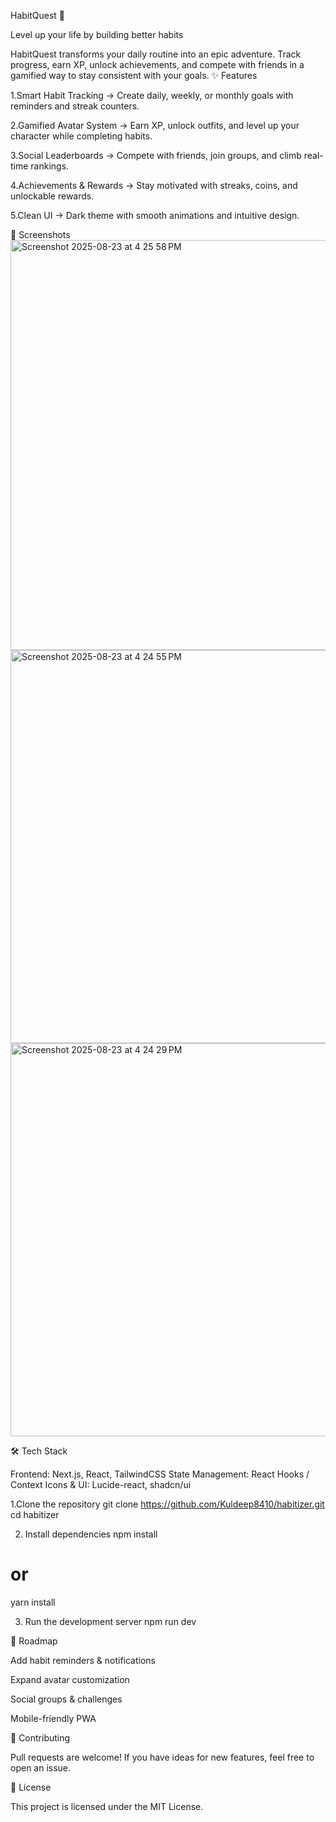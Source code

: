HabitQuest 🚀

Level up your life by building better habits

HabitQuest transforms your daily routine into an epic adventure. Track progress, earn XP, unlock achievements, and compete with friends in a gamified way to stay consistent with your goals.
✨ Features

1.Smart Habit Tracking → Create daily, weekly, or monthly goals with reminders and streak counters.

2.Gamified Avatar System → Earn XP, unlock outfits, and level up your character while completing habits.

3.Social Leaderboards → Compete with friends, join groups, and climb real-time rankings.

4.Achievements & Rewards → Stay motivated with streaks, coins, and unlockable rewards.

5.Clean UI → Dark theme with smooth animations and intuitive design.

📸 Screenshots
<img width="1237" height="656" alt="Screenshot 2025-08-23 at 4 25 58 PM" src="https://github.com/user-attachments/assets/02041600-a96a-4ea6-8c5d-0c1dee81d428" />
<img width="1229" height="629" alt="Screenshot 2025-08-23 at 4 24 55 PM" src="https://github.com/user-attachments/assets/b709d4bb-4ad9-4771-b91c-1147f44f6f0f" />
<img width="1229" height="629" alt="Screenshot 2025-08-23 at 4 24 29 PM" src="https://github.com/user-attachments/assets/c26e896d-b6c3-47b7-a7a2-d5f53134e611" />

🛠️ Tech Stack

Frontend: 
Next.js, React, TailwindCSS
State Management: React Hooks / Context
Icons & UI: Lucide-react, shadcn/ui

1.Clone the repository
git clone https://github.com/Kuldeep8410/habitizer.git
cd habitizer

2. Install dependencies
npm install
# or
yarn install

3. Run the development server
npm run dev

📌 Roadmap

 Add habit reminders & notifications

 Expand avatar customization

 Social groups & challenges

 Mobile-friendly PWA

🤝 Contributing

Pull requests are welcome!
If you have ideas for new features, feel free to open an issue.

📜 License

This project is licensed under the MIT License.





